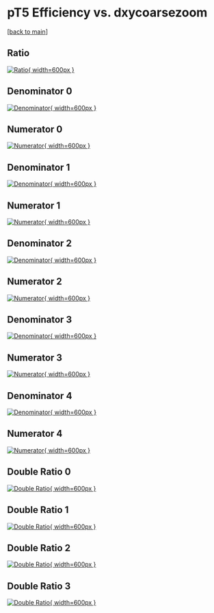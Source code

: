 # pT5 Efficiency vs. dxycoarsezoom

[[back to main](./)]



## Ratio

[![Ratio](../mtv/var/pT5_vtr_11_0_eff_dxycoarsezoom.png){ width=600px }](../mtv/var/pT5_vtr_11_0_eff_dxycoarsezoom.pdf)

## Denominator 0

[![Denominator](../mtv/den/pT5_vtr_11_0_eff_dxycoarsezoom_den0.png){ width=600px }](../mtv/den/pT5_vtr_11_0_eff_dxycoarsezoom_den0.pdf)

## Numerator 0

[![Numerator](../mtv/num/pT5_vtr_11_0_eff_dxycoarsezoom_num0.png){ width=600px }](../mtv/num/pT5_vtr_11_0_eff_dxycoarsezoom_num0.pdf)

## Denominator 1

[![Denominator](../mtv/den/pT5_vtr_11_0_eff_dxycoarsezoom_den1.png){ width=600px }](../mtv/den/pT5_vtr_11_0_eff_dxycoarsezoom_den1.pdf)

## Numerator 1

[![Numerator](../mtv/num/pT5_vtr_11_0_eff_dxycoarsezoom_num1.png){ width=600px }](../mtv/num/pT5_vtr_11_0_eff_dxycoarsezoom_num1.pdf)

## Denominator 2

[![Denominator](../mtv/den/pT5_vtr_11_0_eff_dxycoarsezoom_den2.png){ width=600px }](../mtv/den/pT5_vtr_11_0_eff_dxycoarsezoom_den2.pdf)

## Numerator 2

[![Numerator](../mtv/num/pT5_vtr_11_0_eff_dxycoarsezoom_num2.png){ width=600px }](../mtv/num/pT5_vtr_11_0_eff_dxycoarsezoom_num2.pdf)

## Denominator 3

[![Denominator](../mtv/den/pT5_vtr_11_0_eff_dxycoarsezoom_den3.png){ width=600px }](../mtv/den/pT5_vtr_11_0_eff_dxycoarsezoom_den3.pdf)

## Numerator 3

[![Numerator](../mtv/num/pT5_vtr_11_0_eff_dxycoarsezoom_num3.png){ width=600px }](../mtv/num/pT5_vtr_11_0_eff_dxycoarsezoom_num3.pdf)

## Denominator 4

[![Denominator](../mtv/den/pT5_vtr_11_0_eff_dxycoarsezoom_den4.png){ width=600px }](../mtv/den/pT5_vtr_11_0_eff_dxycoarsezoom_den4.pdf)

## Numerator 4

[![Numerator](../mtv/num/pT5_vtr_11_0_eff_dxycoarsezoom_num4.png){ width=600px }](../mtv/num/pT5_vtr_11_0_eff_dxycoarsezoom_num4.pdf)

## Double Ratio 0

[![Double Ratio](../mtv/ratio/pT5_vtr_11_0_eff_dxycoarsezoom_ratio0.png){ width=600px }](../mtv/ratio/pT5_vtr_11_0_eff_dxycoarsezoom_ratio0.pdf)

## Double Ratio 1

[![Double Ratio](../mtv/ratio/pT5_vtr_11_0_eff_dxycoarsezoom_ratio1.png){ width=600px }](../mtv/ratio/pT5_vtr_11_0_eff_dxycoarsezoom_ratio1.pdf)

## Double Ratio 2

[![Double Ratio](../mtv/ratio/pT5_vtr_11_0_eff_dxycoarsezoom_ratio2.png){ width=600px }](../mtv/ratio/pT5_vtr_11_0_eff_dxycoarsezoom_ratio2.pdf)

## Double Ratio 3

[![Double Ratio](../mtv/ratio/pT5_vtr_11_0_eff_dxycoarsezoom_ratio3.png){ width=600px }](../mtv/ratio/pT5_vtr_11_0_eff_dxycoarsezoom_ratio3.pdf)

